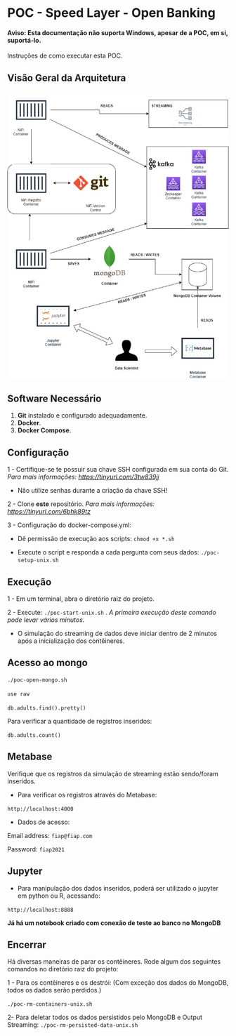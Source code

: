 # POC - Speed Layer - Open Banking

#### Aviso: Esta documentação não suporta Windows, apesar de a POC, em si, suportá-lo.

Instruções de como executar esta POC.

## Visão Geral da Arquitetura

![Arquitetura - Visão Geral](SpeedLayer.jpg)

## Software Necessário

 1. **Git** instalado e configurado adequadamente.
 2. **Docker**.
 3. **Docker Compose**.

## Configuração

1 -  Certifique-se te possuir sua chave SSH configurada em sua conta do Git. *Para mais informações: https://tinyurl.com/3tw839jj*

 - Não utilize senhas durante a criação da chave SSH!
 
2 - Clone **este** repositório. *Para mais informações: https://tinyurl.com/6bhk89tz*

3 - Configuração do docker-compose.yml:

- Dê permissão de execução aos scripts:
`chmod +x *.sh`

- Execute o script e responda a cada pergunta com seus dados:
`./poc-setup-unix.sh`


## Execução

1 - Em um terminal, abra o diretório raiz do projeto.

2 - Execute: `./poc-start-unix.sh` .  *A primeira execução deste comando pode levar vários minutos.*

 - O simulação do streaming de dados deve iniciar dentro de 2 minutos após a inicialização dos contêineres.
 
 ## Acesso ao mongo
    ./poc-open-mongo.sh

    use raw

    db.adults.find().pretty()

Para verificar a quantidade de registros inseridos:

`db.adults.count()`

## Metabase

Verifique que os registros da simulação de streaming estão sendo/foram inseridos.

- Para verificar os registros através do Metabase:

`http://localhost:4000`

- Dados de acesso:

Email address: `fiap@fiap.com`

Password: `fiap2021`

## Jupyter

- Para manipulação dos dados inseridos, poderá ser utilizado o jupyter em python ou R, acessando:

`http://localhost:8888`

**Já há um notebook criado com conexão de teste ao banco no MongoDB**

## Encerrar
Há diversas maneiras de parar os contêineres. Rode algum dos seguintes comandos no diretório raiz do projeto: 

1 - Para os contêineres e os destrói: (Com exceção dos dados do MongoDB, todos os dados serão perdidos.)

`./poc-rm-containers-unix.sh`

2- Para deletar todos os dados persistidos pelo MongoDB e Output Streaming:
`./poc-rm-persisted-data-unix.sh`

